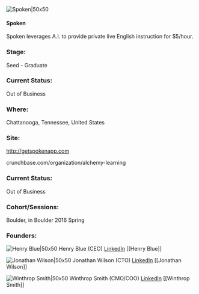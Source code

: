 

![Spoken|50x50](https://apimg.techstars.com/connect/images/image_files/573693bfc2f1c4fe7e000008/original/Logo_Design_SPOKEN_1-AQUA.png)

#### Spoken
Spoken leverages A.I. to provide private live English instruction for $5/hour.

### Stage: 
Seed - Graduate 

### Current Status: 
Out of Business

### Where:
Chattanooga, Tennessee, United States

### Site:
http://getspokenapp.com



crunchbase.com/organization/alchemy-learning

### Current Status: 
Out of Business

### Cohort/Sessions: 
Boulder, in Boulder 2016 Spring

### Founders: 

![Henry Blue|50x50](https://apimg.techstars.com/connect/images/image_files/573a160a808320ef5200000c/original/profpic.jpeg) Henry Blue (CEO) [LinkedIn](https://linkedin.com/in/henry-blue-82428b56) [[Henry Blue]]

![Jonathan Wilson|50x50](https://apimg.techstars.com/connect/images/image_files/56dba8a2c2f1c4aebe00004f/original/P1010279.JPG) Jonathan Wilson (CTO) [LinkedIn](https://linkedin.com/in/jonathan-wilson-4a64136b) [[Jonathan Wilson]]

![Winthrop Smith|50x50](https://apimg.techstars.com/connect/images/image_files/56dba859c2f1c4aebe00004e/original/P1010287.JPG) Winthrop Smith (CMO/COO) [LinkedIn](https://linkedin.com/in/winthrop-smith-67a3731a) [[Winthrop Smith]]


